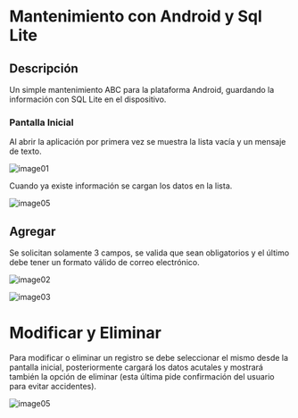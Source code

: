 # Mantenimiento con Android y Sql Lite

## Descripción
Un simple mantenimiento ABC para la plataforma Android, guardando la información con SQL Lite en el dispositivo.

### Pantalla Inicial
Al abrir la aplicación por primera vez se muestra la lista vacía y un mensaje de texto.

![image01](https://dl.dropboxusercontent.com/s/z3l0t3c3vftjpe0/image01.png)

Cuando ya existe información se cargan los datos en la lista.

![image05](https://dl.dropboxusercontent.com/s/5w043x83tcwangl/image04.png)

## Agregar
Se solicitan solamente 3 campos, se valida que sean obligatorios y el último debe tener un formato válido de correo electrónico.

![image02](https://dl.dropboxusercontent.com/s/6mz4aethvogff6z/image02.png)

![image03](https://dl.dropboxusercontent.com/s/o17euggxgn3pscf/image03.png)

# Modificar y Eliminar
Para modificar o eliminar un registro se debe seleccionar el mismo desde la pantalla inicial, posteriormente cargará los datos acutales y mostrará también la opción de eliminar (esta última pide confirmación del usuario para evitar accidentes).

![image05](https://dl.dropboxusercontent.com/s/6jlwj0agxi7ul9o/image05.png)
